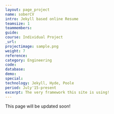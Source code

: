```yaml
---
layout: page_project
name: soberCV
intro: Jekyll based online Resume
teamsize: 1
teammembers: 
guide: 
course: Individual Project
_url: 
projectimage: sample.png
weight: 7
reference: 
category: Engineering
code: 
database:
demo:
special:
technology: Jekyll, Hyde, Poole
period: July'15-present
excerpt: The very framework this site is using!
---
```

This page will be updated soon!